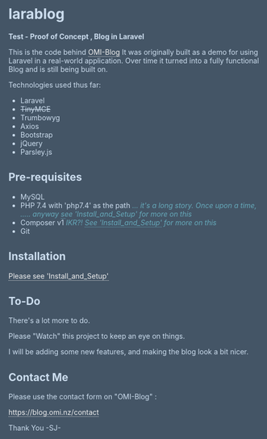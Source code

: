 # larablog  

**Test - Proof of Concept , Blog in Laravel**

This is the code behind [OMI-Blog](https://blog.omi.nz/ "OMI-Blog")
It was originally built as a demo for using Laravel in a real-world application.
Over time it turned into a fully functional Blog and is still being built on.

Technologies used thus far:
- Laravel
- ~~TinyMCE~~
- Trumbowyg
- Axios
- Bootstrap
- jQuery
- Parsley.js


## Pre-requisites

- MySQL
- PHP 7.4 with 'php7.4' as the path _... it's a long story. Once upon a time, ..... anyway [see 'Install_and_Setup'](Install_and_Setup.md) for more on this_
- Composer v1 _IKR?! [See 'Install_and_Setup'](Install_and_Setup.md) for more on this_
- Git

## Installation


[Please see 'Install_and_Setup'](Install_and_Setup.md)

## To-Do

There's a lot more to do.

Please "Watch" this project to keep an eye on things.

I will be adding some new features, and making the blog look a bit nicer.

## Contact Me

Please use the contact form on "OMI-Blog" :

<a href="https://blog.omi.nz/contact" target="_blank">https://blog.omi.nz/contact</a>


Thank You
 -SJ-
 
 
<style>
*{background:#456 !important;color:#cde !important}
a{color:#efefef !important;border-bottom:dotted 1px #dedede;text-decoration:none !important}
a:hover{border-bottom-style:solid}
i,em,i a,em a{color:#6ab !important}
i a,em a{border-bottom:dotted 1px #6ab}
code,pre{background:#466 !important;padding:3px !important}
</style>
